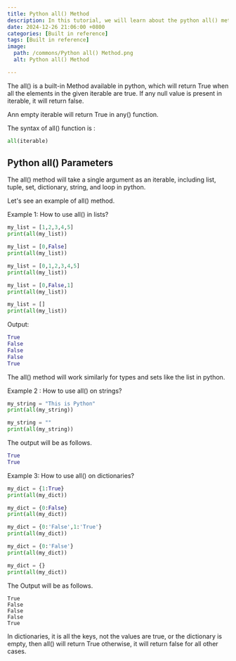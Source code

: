```yaml
---
title: Python all() Method
description: In this tutorial, we will learn about the python all() method and how we can use it.
date: 2024-12-26 21:06:00 +0800
categories: [Built in reference]
tags: [Built in reference]
image:
  path: /commons/Python all() Method.png
  alt: Python all() Method

---
```


The all()  is a built-in Method available in python, which will return True when all the elements in the given iterable are true. If any null value is present in iterable, it will return false.

Ann empty iterable will return True in any() function.

The syntax of all() function is :

```python
all(iterable)
```

## Python all() Parameters

The all() method will take a single argument as an iterable, including list, tuple, set, dictionary, string, and loop in python.

<script type="text/javascript">
	atOptions = {
		'key' : '98858c4e91885e00ea9926beee01c03e',
		'format' : 'iframe',
		'height' : 90,
		'width' : 728,
		'params' : {}
	};
</script>
<script type="text/javascript" src="https://www.highperformanceformat.com/98858c4e91885e00ea9926beee01c03e/invoke.js"></script>
Let's see an example of all() method.

Example 1: How to use all() in lists?

```python
my_list = [1,2,3,4,5]
print(all(my_list))

my_list = [0,False]
print(all(my_list))

my_list = [0,1,2,3,4,5]
print(all(my_list))

my_list = [0,False,1]
print(all(my_list))

my_list = []
print(all(my_list))
```

Output:

```python
True
False
False
False
True
```

The all() method will work similarly for types and sets like the list in python.

Example 2 : How to use all() on strings?

```python
my_string = "This is Python"
print(all(my_string))

my_string = ""
print(all(my_string))
```

The output will be as follows.

```python 
True
True
```

<script type="text/javascript">
	atOptions = {
		'key' : '98858c4e91885e00ea9926beee01c03e',
		'format' : 'iframe',
		'height' : 90,
		'width' : 728,
		'params' : {}
	};
</script>
<script type="text/javascript" src="https://www.highperformanceformat.com/98858c4e91885e00ea9926beee01c03e/invoke.js"></script>
Example 3: How to use all() on dictionaries?

```python
my_dict = {1:True}
print(all(my_dict))

my_dict = {0:False}
print(all(my_dict))

my_dict = {0:'False',1:'True'}
print(all(my_dict))

my_dict = {0:'False'}
print(all(my_dict))

my_dict = {}
print(all(my_dict))
```

The Output will be as follows.

```
True
False
False
False
True
```

<script type="text/javascript">
	atOptions = {
		'key' : '98858c4e91885e00ea9926beee01c03e',
		'format' : 'iframe',
		'height' : 90,
		'width' : 728,
		'params' : {}
	};
</script>
<script type="text/javascript" src="https://www.highperformanceformat.com/98858c4e91885e00ea9926beee01c03e/invoke.js"></script>
In dictionaries, it is all the keys, not the values are true, or the dictionary is empty, then all() will return True otherwise, it will return false for all other cases.  
